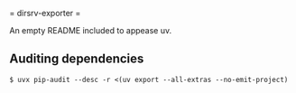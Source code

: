= dirsrv-exporter =

An empty README included to appease uv. 

## Auditing dependencies

```
$ uvx pip-audit --desc -r <(uv export --all-extras --no-emit-project)
```
